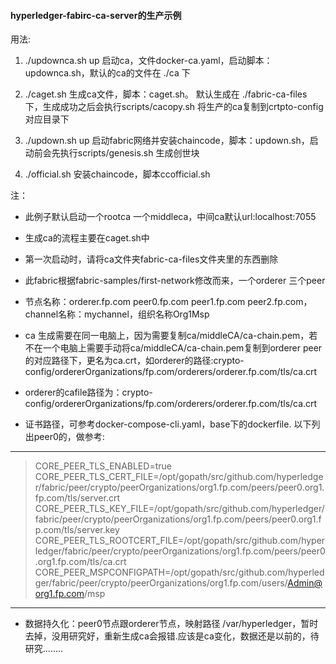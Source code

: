 #### hyperledger-fabirc-ca-server的生产示例

用法:
1. ./updownca.sh up  启动ca，文件docker-ca.yaml，启动脚本：updownca.sh，默认的ca的文件在 ./ca 下

1. ./caget.sh 生成ca文件，脚本：caget.sh。 默认生成在 ./fabric-ca-files 下，生成成功之后会执行scripts/cacopy.sh 将生产的ca复制到crtpto-config对应目录下
1. ./updown.sh up 启动fabric网络并安装chaincode，脚本：updown.sh，启动前会先执行scripts/genesis.sh 生成创世块
1. ./official.sh  安装chaincode，脚本ccofficial.sh 

注：

- 此例子默认启动一个rootca 一个middleca，中间ca默认url:localhost:7055

- 生成ca的流程主要在caget.sh中
- 第一次启动时，请将ca文件夹fabric-ca-files文件夹里的东西删除
- 此fabric根据fabric-samples/first-network修改而来，一个orderer 三个peer
- 节点名称：orderer.fp.com peer0.fp.com peer1.fp.com peer2.fp.com，channel名称：mychannel，组织名称Org1Msp
- ca 生成需要在同一电脑上，因为需要复制ca/middleCA/ca-chain.pem，若不在一个电脑上需要手动将ca/middleCA/ca-chain.pem复制到orderer peer的对应路径下，更名为ca.crt，如orderer的路径:crypto-config/ordererOrganizations/fp.com/orderers/orderer.fp.com/tls/ca.crt
- orderer的cafile路径为：crypto-config/ordererOrganizations/fp.com/orderers/orderer.fp.com/tls/ca.crt

- 证书路径，可参考docker-compose-cli.yaml，base下的dockerfile. 以下列出peer0的，做参考:

----------

> CORE_PEER_TLS_ENABLED=true  
CORE_PEER_TLS_CERT_FILE=/opt/gopath/src/github.com/hyperledger/fabric/peer/crypto/peerOrganizations/org1.fp.com/peers/peer0.org1.fp.com/tls/server.crt  
CORE_PEER_TLS_KEY_FILE=/opt/gopath/src/github.com/hyperledger/fabric/peer/crypto/peerOrganizations/org1.fp.com/peers/peer0.org1.fp.com/tls/server.key   
CORE_PEER_TLS_ROOTCERT_FILE=/opt/gopath/src/github.com/hyperledger/fabric/peer/crypto/peerOrganizations/org1.fp.com/peers/peer0.org1.fp.com/tls/ca.crt   
CORE_PEER_MSPCONFIGPATH=/opt/gopath/src/github.com/hyperledger/fabric/peer/crypto/peerOrganizations/org1.fp.com/users/Admin@org1.fp.com/msp   

-------------
- 数据持久化：peer0节点跟orderer节点，映射路径 /var/hyperledger，暂时去掉，没用研究好，重新生成ca会报错.应该是ca变化，数据还是以前的，待研究........
